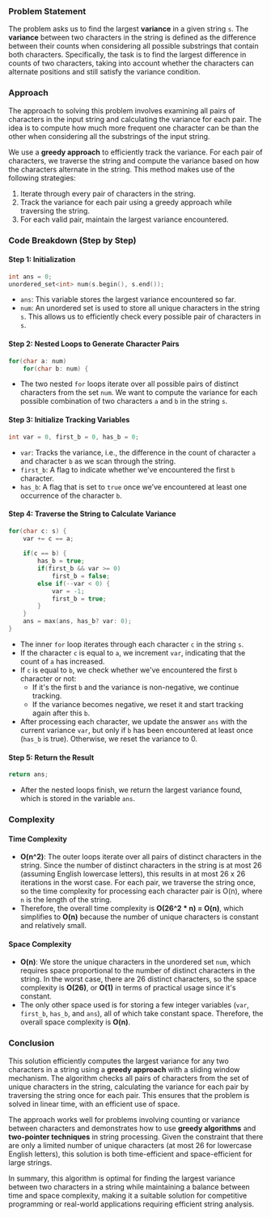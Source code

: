 ### Problem Statement
The problem asks us to find the largest **variance** in a given string `s`. The **variance** between two characters in the string is defined as the difference between their counts when considering all possible substrings that contain both characters. Specifically, the task is to find the largest difference in counts of two characters, taking into account whether the characters can alternate positions and still satisfy the variance condition.

### Approach
The approach to solving this problem involves examining all pairs of characters in the input string and calculating the variance for each pair. The idea is to compute how much more frequent one character can be than the other when considering all the substrings of the input string.

We use a **greedy approach** to efficiently track the variance. For each pair of characters, we traverse the string and compute the variance based on how the characters alternate in the string. This method makes use of the following strategies:
1. Iterate through every pair of characters in the string.
2. Track the variance for each pair using a greedy approach while traversing the string.
3. For each valid pair, maintain the largest variance encountered.

### Code Breakdown (Step by Step)

#### Step 1: Initialization
```cpp
int ans = 0;
unordered_set<int> num(s.begin(), s.end());
```
- `ans`: This variable stores the largest variance encountered so far.
- `num`: An unordered set is used to store all unique characters in the string `s`. This allows us to efficiently check every possible pair of characters in `s`.

#### Step 2: Nested Loops to Generate Character Pairs
```cpp
for(char a: num)
    for(char b: num) {
```
- The two nested `for` loops iterate over all possible pairs of distinct characters from the set `num`. We want to compute the variance for each possible combination of two characters `a` and `b` in the string `s`.

#### Step 3: Initialize Tracking Variables
```cpp
int var = 0, first_b = 0, has_b = 0;
```
- `var`: Tracks the variance, i.e., the difference in the count of character `a` and character `b` as we scan through the string.
- `first_b`: A flag to indicate whether we’ve encountered the first `b` character.
- `has_b`: A flag that is set to `true` once we’ve encountered at least one occurrence of the character `b`.

#### Step 4: Traverse the String to Calculate Variance
```cpp
for(char c: s) {
    var += c == a;
    
    if(c == b) {
        has_b = true;
        if(first_b && var >= 0)
            first_b = false;
        else if(--var < 0) {
            var = -1;
            first_b = true;
        }
    }
    ans = max(ans, has_b? var: 0);
}
```
- The inner `for` loop iterates through each character `c` in the string `s`.
- If the character `c` is equal to `a`, we increment `var`, indicating that the count of `a` has increased.
- If `c` is equal to `b`, we check whether we've encountered the first `b` character or not:
  - If it's the first `b` and the variance is non-negative, we continue tracking.
  - If the variance becomes negative, we reset it and start tracking again after this `b`.
- After processing each character, we update the answer `ans` with the current variance `var`, but only if `b` has been encountered at least once (`has_b` is true). Otherwise, we reset the variance to 0.

#### Step 5: Return the Result
```cpp
return ans;
```
- After the nested loops finish, we return the largest variance found, which is stored in the variable `ans`.

### Complexity

#### Time Complexity
- **O(n^2)**: The outer loops iterate over all pairs of distinct characters in the string. Since the number of distinct characters in the string is at most 26 (assuming English lowercase letters), this results in at most 26 x 26 iterations in the worst case. For each pair, we traverse the string once, so the time complexity for processing each character pair is O(n), where `n` is the length of the string.
- Therefore, the overall time complexity is **O(26^2 * n) = O(n)**, which simplifies to **O(n)** because the number of unique characters is constant and relatively small.

#### Space Complexity
- **O(n)**: We store the unique characters in the unordered set `num`, which requires space proportional to the number of distinct characters in the string. In the worst case, there are 26 distinct characters, so the space complexity is **O(26)**, or **O(1)** in terms of practical usage since it's constant.
- The only other space used is for storing a few integer variables (`var`, `first_b`, `has_b`, and `ans`), all of which take constant space. Therefore, the overall space complexity is **O(n)**.

### Conclusion

This solution efficiently computes the largest variance for any two characters in a string using a **greedy approach** with a sliding window mechanism. The algorithm checks all pairs of characters from the set of unique characters in the string, calculating the variance for each pair by traversing the string once for each pair. This ensures that the problem is solved in linear time, with an efficient use of space.

The approach works well for problems involving counting or variance between characters and demonstrates how to use **greedy algorithms** and **two-pointer techniques** in string processing. Given the constraint that there are only a limited number of unique characters (at most 26 for lowercase English letters), this solution is both time-efficient and space-efficient for large strings. 

In summary, this algorithm is optimal for finding the largest variance between two characters in a string while maintaining a balance between time and space complexity, making it a suitable solution for competitive programming or real-world applications requiring efficient string analysis.